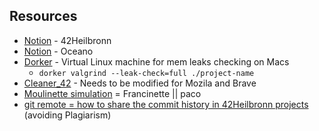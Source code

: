

## Resources
- [Notion](https://www.notion.so/42heilbronn/01328f81282340fc93d9398a5314f8c4?v=41ea720a2cff48498b0030285dc72f2d) - 42Heilbronn
- [Notion](https://suspectedoceano.notion.site/Ocean-s-42-fd42e3ed0f6049ca98fb3b290b84d4d0) - Oceano
- [Dorker](https://github.com/Scarletsang/Dorker) - Virtual Linux machine for mem leaks checking on Macs
	- `dorker valgrind --leak-check=full ./project-name`
- [Cleaner_42](https://github.com/ombhd/Cleaner_42) - Needs to be modified for Mozila and Brave
- [Moulinette simulation](https://github.com/xicodomingues/francinette) = Francinette || paco
- [git remote = how to share the commit history in 42Heilbronn projects](https://docs.github.com/en/get-started/getting-started-with-git/managing-remote-repositories) (avoiding Plagiarism)
